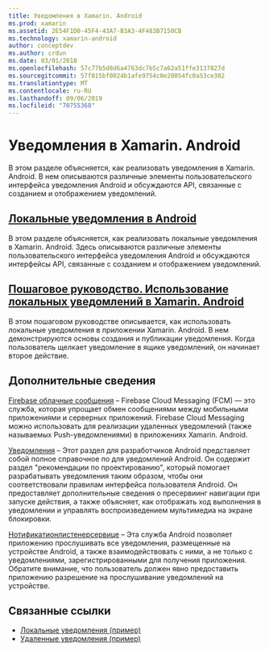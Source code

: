 ```yaml
---
title: Уведомления в Xamarin. Android
ms.prod: xamarin
ms.assetid: 2E54F1D0-45F4-43A7-B3A3-4F483B7150CB
ms.technology: xamarin-android
author: conceptdev
ms.author: crdun
ms.date: 03/01/2018
ms.openlocfilehash: 57c77b5d8d6a4763dc7b5c7a62a51ffe3137827d
ms.sourcegitcommit: 57f815bf0024b1afe9754c0e28054fc0a53ce302
ms.translationtype: MT
ms.contentlocale: ru-RU
ms.lasthandoff: 09/06/2019
ms.locfileid: "70755368"
---
```

# <a name="notifications-in-xamarinandroid"></a>Уведомления в Xamarin. Android

В этом разделе объясняется, как реализовать уведомления в Xamarin. Android. В нем описываются различные элементы пользовательского интерфейса уведомления Android и обсуждаются API, связанные с созданием и отображением уведомлений.

## <a name="local-notifications-in-androidlocal-notificationsmd"></a>[Локальные уведомления в Android](local-notifications.md)

В этом разделе объясняется, как реализовать локальные уведомления в Xamarin. Android. Здесь описываются различные элементы пользовательского интерфейса уведомления Android и обсуждаются интерфейсы API, связанные с созданием и отображением уведомлений.

## <a name="walkthrough---using-local-notifications-in-xamarinandroidlocal-notifications-walkthroughmd"></a>[Пошаговое руководство. Использование локальных уведомлений в Xamarin. Android](local-notifications-walkthrough.md)  

В этом пошаговом руководстве описывается, как использовать локальные уведомления в приложении Xamarin. Android. В нем демонстрируются основы создания и публикации уведомления. Когда пользователь щелкает уведомление в ящике уведомлений, он начинает второе действие. 

## <a name="further-reading"></a>Дополнительные сведения

[Firebase облачные сообщения](~/android/data-cloud/google-messaging/firebase-cloud-messaging.md) &ndash; Firebase Cloud Messaging (FCM) — это служба, которая упрощает обмен сообщениями между мобильными приложениями и серверных приложений. Firebase Cloud Messaging можно использовать для реализации удаленных уведомлений (также называемых Push-уведомлениями) в приложениях Xamarin. Android.

[Уведомления](https://developer.android.com/guide/topics/ui/notifiers/notifications.html) &ndash; Этот раздел для разработчиков Android представляет собой полное справочное по для уведомлений Android. Он содержит раздел "рекомендации по проектированию", который помогает разрабатывать уведомления таким образом, чтобы они соответствовали правилам интерфейса пользователя Android. Он предоставляет дополнительные сведения о пресервиинг навигации при запуске действия, а также объясняет, как отображать ход выполнения в уведомлении и управлять воспроизведением мультимедиа на экране блокировки.

[Нотификатионлистенерсервице](xref:Android.Service.Notification.NotificationListenerService) &ndash; Эта служба Android позволяет приложению прослушивать все уведомления, размещенные на устройстве Android, а также взаимодействовать с ними, а не только с уведомлениями, зарегистрированными для получения приложения.
Обратите внимание, что пользователь должен явно предоставить приложению разрешение на прослушивание уведомлений на устройстве.

## <a name="related-links"></a>Связанные ссылки

- [Локальные уведомления (пример)](https://docs.microsoft.com/samples/xamarin/monodroid-samples/localnotifications)
- [Удаленные уведомления (пример)](https://docs.microsoft.com/samples/xamarin/monodroid-samples/remotenotifications)
